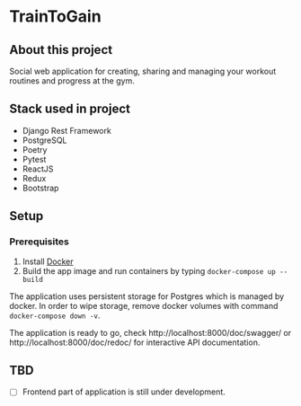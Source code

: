 # TrainToGain

## About this project

Social web application for creating, sharing and managing your workout routines and progress at the gym.

## Stack used in project

- Django Rest Framework
- PostgreSQL
- Poetry
- Pytest
- ReactJS
- Redux
- Bootstrap

## Setup

### Prerequisites

1. Install [Docker](https://docs.docker.com/get-docker/)
2. Build the app image and run containers by typing `docker-compose up --build`

The application uses persistent storage for Postgres which is managed by docker. In order to wipe storage, remove docker volumes with command `docker-compose down -v`.

The application is ready to go, check http://localhost:8000/doc/swagger/ or http://localhost:8000/doc/redoc/ for interactive API documentation.

## TBD
- [ ] Frontend part of application is still under development.

